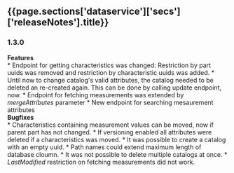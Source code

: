 <h2 id="{{page.sections['dataservice']['secs']['releaseNotes'].anchor}}">{{page.sections['dataservice']['secs']['releaseNotes'].title}}</h2>

<p></p>

<div class="panel panel-primary">
  <div class="panel-heading">
    <span><h3 class="panel-title">1.3.0</h3></span>
    <span style="float: right;"></span>
  </div>
  <div class="panel-body">
    <b>Features</b><br/>
    * Endpoint for getting characteristics was changed: Restriction by part uuids was removed and restriction by characteristic uuids was added.
    * Until now to change catalog's valid attributes, the catalog needed to be deleted an re-created again. This can be done by calling update endpoint, now.
    * Endpoint for fetching measurements was extended by <i>mergeAttributes</i> parameter
    * New endpoint for searching mesaurement attributes
  </div>
  <div class="panel-body">
    <b>Bugfixes</b><br/>
    * Characteristics containing measurement values can be moved, now if parent part has not changed.
    * If versioning enabled all attributes were deleted if a characteristics was moved.
    * It was possible to create a catalog with an empty uuid.
    * Path names could extend maximum length of database cloumn.
    * It was not possible to delete multiple catalogs at once.
    * <i>LastModified</i> restriction on fetching measurements did not work.
  </div>
</div>
